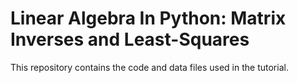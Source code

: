 # Linear Algebra In Python: Matrix Inverses and Least-Squares

This repository contains the code and data files used in the tutorial.
